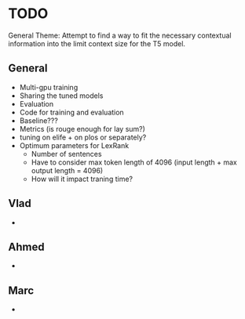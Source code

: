 # TODO


General Theme: Attempt to find a way to fit the necessary contextual information into the limit context size for the T5 model. 

## General

- Multi-gpu training
- Sharing the tuned models
- Evaluation
- Code for training and evaluation
- Baseline???
- Metrics (is rouge enough for lay sum?)
- tuning on elife + on plos or separately?
- Optimum parameters for LexRank
  - Number of sentences
  - Have to consider max token length of 4096 (input length + max output length = 4096)
  - How will it impact traning time?

## Vlad

- 

## Ahmed

- 

## Marc

- 
